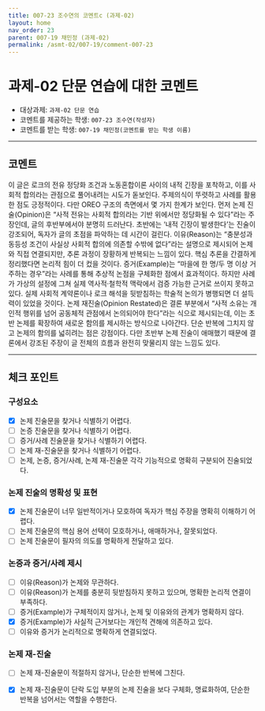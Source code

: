 ```yaml
---
title: 007-23 조수연의 코멘트c (과제-02) 
layout: home
nav_order: 23
parent: 007-19 채민정 (과제-02)
permalink: /asmt-02/007-19/comment-007-23
---
```


# 과제-02 단문 연습에 대한 코멘트

- 대상과제: `과제-02 단문 연습`
- 코멘트를 제공하는 학생: `007-23 조수연(작성자)` 
- 코멘트를 받는 학생: `007-19 채민정(코멘트를 받는 학생 이름)` 

---

## 코멘트

이 글은 로크의 전유 정당화 조건과 노동혼합이론 사이의 내적 긴장을 포착하고, 이를 사회적 합의라는 관점으로 풀어내려는 시도가 돋보인다. 주제의식이 뚜렷하고 사례를 활용한 점도 긍정적이다. 다만 OREO 구조의 측면에서 몇 가지 한계가 보인다. 먼저 논제 진술(Opinion)은 “사적 전유는 사회적 합의라는 기반 위에서만 정당화될 수 있다”라는 주장인데, 글의 후반부에서야 분명히 드러난다. 초반에는 ‘내적 긴장이 발생한다’는 진술이 강조되어, 독자가 글의 초점을 파악하는 데 시간이 걸린다. 이유(Reason)는 “충분성과 동등성 조건이 사실상 사회적 합의에 의존할 수밖에 없다”라는 설명으로 제시되어 논제와 직접 연결되지만, 추론 과정이 장황하게 반복되는 느낌이 있다. 핵심 추론을 간결하게 정리했다면 논리적 힘이 더 컸을 것이다. 증거(Example)는 “마을에 한 명/두 명 이상 거주하는 경우”라는 사례를 통해 추상적 논점을 구체화한 점에서 효과적이다. 하지만 사례가 가상의 설정에 그쳐 실제 역사적·철학적 맥락에서 검증 가능한 근거로 쓰이지 못하고 있다. 실제 사회적 계약론이나 로크 해석을 뒷받침하는 학술적 논의가 병행되면 더 설득력이 있었을 것이다. 논제 재진술(Opinion Restated)은 결론 부분에서 “사적 소유는 개인적 행위를 넘어 공동체적 관점에서 논의되어야 한다”라는 식으로 제시되는데, 이는 초반 논제를 확장하여 새로운 함의를 제시하는 방식으로 나아간다. 단순 반복에 그치지 않고 논제의 함의를 넓히려는 점은 강점이다. 다만 초반부 논제 진술이 애매했기 때문에 결론에서 강조된 주장이 글 전체의 흐름과 완전히 맞물리지 않는 느낌도 있다.

---

## 체크 포인트

### **구성요소**
- [x] 논제 진술문을 찾거나 식별하기 어렵다.
- [ ] 논증 진술문을 찾거나 식별하기 어렵다.
- [ ] 증거/사례 진술문을 찾거나 식별하기 어렵다.
- [ ] 논제 재-진술문을 찾거나 식별하기 어렵다.
- [ ] 논제, 논증, 증거/사례, 논제 재-진술문 각각 기능적으로 명확히 구분되어 진술되었다.

### **논제 진술의 명확성 및 표현**  
- [x] 논제 진술문이 너무 일반적이거나 모호하여 독자가 핵심 주장을 명확히 이해하기 어렵다.  
- [ ] 논제 진술문의 핵심 용어 선택이 모호하거나, 애매하거나, 잘못되었다.  
- [ ] 논제 진술문이 필자의 의도를 명확하게 전달하고 있다.  

### **논증과 증거/사례 제시**  
- [ ] 이유(Reason)가 논제와 무관하다.
- [ ] 이유(Reason)가 논제를 충분히 뒷받침하지 못하고 있으며, 명확한 논리적 연결이 부족하다.  
- [ ] 증거(Example)가 구체적이지 않거나, 논제 및 이유와의 관계가 명확하지 않다. 
- [x] 증거(Example)가 사실적 근거보다는 개인적 견해에 의존하고 있다.  
- [ ] 이유와 증거가 논리적으로 명확하게 연결되었다.  

### **논제 재-진술**  
- [ ] 논제 재-진술문이 적절하지 않거나, 단순한 반복에 그친다.   
- [x] 논제 재-진술문이 단락 도입 부분의 논제 진술을 보다 구체화, 명료화하여, 단순한 반복을 넘어서는 역할을 수행한다.  

